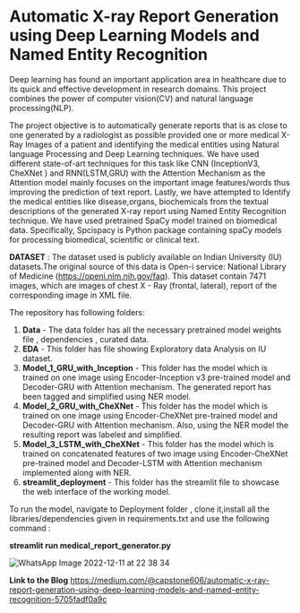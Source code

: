 # Automatic X-ray Report Generation using Deep Learning Models and Named Entity Recognition

Deep learning has found an important application area in healthcare due to its quick and effective development in research domains.
This project combines the power of computer vision(CV) and natural language processing(NLP). 

The project objective is to automatically generate reports that is as close to one generated by a radiologist as possible provided one or more medical X-Ray Images of a patient  and  identifying the medical entities using Natural language Processing and Deep Learning techniques. 
We have used different state-of-art techniques for this task like CNN (InceptionV3, CheXNet ) and RNN(LSTM,GRU)   with the Attention Mechanism as the Attention model mainly focuses on the important image features/words thus improving the prediction of text report. Lastly, we have attempted to Identify the medical entities like disease,organs, biochemicals from the textual descriptions of the generated X-ray report using Named Entity Recognition technique. We have used pretrained SpaCy model trained on biomedical data. Specifically, Spcispacy is Python package containing spaCy models for processing biomedical, scientific or clinical text. 


**DATASET** : The dataset used is publicly available on Indian University (IU) datasets.The original source of this data is Open-i service: National Library of Medicine (https://openi.nlm.nih.gov/faq). This dataset contain 7471 images, which are images of chest X - Ray (frontal, lateral), report of the corresponding image in XML file.

The repository has following folders:
1) **Data** - The data folder has all the necessary pretrained model weights file , dependencies , curated data.
2) **EDA** - This folder has file showing Exploratory data Analysis on IU dataset. 
3) **Model_1_GRU_with_Inception** - This folder has the model which is trained on one image using Encoder-Inception v3 pre-trained model and Decoder-GRU with Attention   mechanism. The generated report has been tagged and simplified using NER model.
4) **Model_2_GRU_with_CheXNet** - This folder has the model which is trained on one image using Encoder-CheXNet pre-trained model and Decoder-GRU with Attention mechanism. Also, using the NER model the resulting report was labeled and simplified.
5) **Model_3_LSTM_with_CheXNet** -  This folder has the model which is trained on concatenated features of two image using Encoder-CheXNet pre-trained model and Decoder-LSTM with Attention mechanism implemented along with NER.
7) **streamlit_deployment** - This folder has the streamlit file to showcase the web interface of the working model.

To run the model, navigate to Deployment folder , clone it,install all the libraries/dependencies given in requirements.txt and use the following command : 

**streamlit run medical_report_generator.py**

![WhatsApp Image 2022-12-11 at 22 38 34](https://user-images.githubusercontent.com/63223619/206956707-45e1f166-d588-424c-97a3-de25aa056b65.jpg)


**Link to the Blog**
https://medium.com/@capstone606/automatic-x-ray-report-generation-using-deep-learning-models-and-named-entity-recognition-5705fadf0a9c










